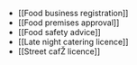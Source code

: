 - [[Food business registration]]
- [[Food premises approval]]
- [[Food safety advice]]
- [[Late night catering licence]]
- [[Street cafŽ licence]]
